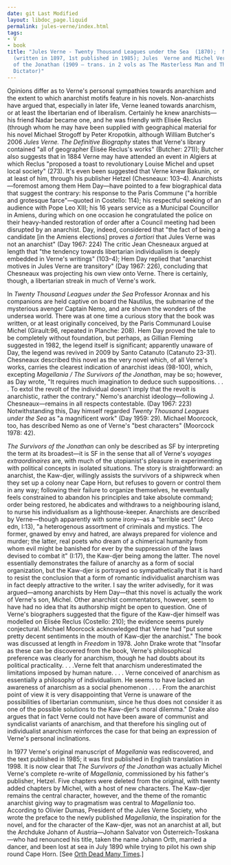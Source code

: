 ```yaml
---
date: git Last Modified
layout: libdoc_page.liquid
permalink: jules-verne/index.html
tags:
- V
- book
title: "Jules Verne - Twenty Thousand Leagues under the Sea  (1870);  Magellania
  (written in 1897, 1st published in 1985); Jules  Verne and Michel Verne: The Survivors
  of the Jonathan (1909 — trans. in 2 vols as The Masterless Man and The Unwilling
  Dictator)"
---
```


Opinions differ as to Verne's personal sympathies towards anarchism and the extent to which anarchist motifs feature in his novels. Non-anarchists have argued that, especially in later life, Verne leaned towards anarchism, or at least the libertarian end of liberalism. Certainly he knew anarchists—his friend Nadar became one, and he was friendly with Elisée Reclus (through whom he may have been supplied with geographical material for his novel Michael Strogoff by Peter Kropotkin, although William Butcher's 2006 _Jules Verne. The Definitive Biography_ states that Verne's library contained "all of geographer Élisée Reclus's works" (Butcher: 271)); Butcher also suggests that in 1884 Verne may have attended an event in Algiers at which Reclus "proposed a toast to revolutionary Louise Michel and upset local society" (273). It's even been suggested that Verne knew Bakunin, or at least of him, through his publisher Hetzel (Chesneaux: 103–4). Anarchists—foremost among them Hem Day—have pointed to a few biographical data that suggest the contrary: his response to the Paris Commune ("a horrible and grotesque farce"—quoted in Costello: 114); his respectful seeking of an audience with Pope Leo XIII; his 16 years service as a Municipal Councillor in Amiens, during which on one occasion he congratulated the police on their heavy-handed restoration of order after a Council meeting had been disrupted by an anarchist. Day, indeed, considered that "the fact of being a candidate [in the  Amiens elections] proves _a fortiori_ that Jules Verne was not an  anarchist" (Day 1967: 224) The critic Jean Chesneaux argued at length that "the tendency towards libertarian individualism is deeply embedded in Verne's writings" (103–4); Hem Day replied that "anarchist motives in Jules Verne are transitory" (Day 1967: 226), concluding that Chesneaux was projecting his own view onto Verne. There is certainly, though, a libertarian streak in much of Verne's work.

In _Twenty Thousand Leagues under the Sea_ Professor Aronnax and his companions are held captive on board the Nautilus, the submarine of the mysterious avenger Captain Nemo, and are shown the wonders of the undersea world. There was at one time a curious story that the book was written, or at least originally conceived, by the Paris Communard Louise Michel (Girault:96, repeated in Planche: 208). Hem Day proved the tale to be completely without foundation, but perhaps, as Gillian Fleming suggested in 1982, the legend itself is significant;  apparently unaware of Day, the legend was revived in 2009 by Santo Catanuto (Catanuto  23-31). Chesneaux described this novel as the very novel which, of all Verne's works, carries the clearest indication of anarchist ideas (98-100), which,  excepting _Magellania / The Survivors of the Jonathan_,  may be so; however, as Day wrote,  "It requires much imagination to deduce such suppositions. . . . To extol the  revolt of the individual doesn't imply that the revolt is anarchistic, rather  the contrary." Nemo's anarchist ideology—following J. Chesneaux—remains in all respects contestable. (Day 1967: 223) Notwithstanding this, Day himself regarded _Twenty Thousand Leagues under the Sea_ as  "a magnificent work" (Day 1959: 29). Michael Moorcock,  too, has described Nemo as one of Verne's  "best characters" (Moorcock 1978: 42).

_The Survivors of the Jonathan_ can only be described as SF by interpreting the term at its broadest—it is SF in the sense that all of Verne's _voyages extraordinaires_ are, with much of the utopianist's pleasure in experimenting with political concepts in isolated situations. The story is straightforward: an anarchist, the Kaw-djer, willingly assists the survivors of a shipwreck when they set up a colony near Cape Horn, but refuses to govern or control them in any way; following their failure to organize themselves, he eventually feels constrained to abandon his principles and take absolute command; order being restored, he abdicates and withdraws to a neighbouring island, to nurse his individualism as a lighthouse-keeper. Anarchists are described by Verne—though apparently with some irony—as a  "terrible sect" (Arco edn, I:13),  "a heterogenous assortment of criminals and mystics. The former, gnawed by envy and hatred, are always prepared for violence and murder; the latter, real poets who dream of a chimerical humanity from whom evil might be banished for ever by the suppression of the laws devised to combat it" (I:17), the Kaw-djer being among the latter. The novel essentially demonstrates the failure of anarchy as a form of social organization, but the Kaw-djer is portrayed so sympathetically that it is hard to resist the conclusion that a form of romantic individualist anarchism was in fact deeply attractive to the writer. I say the writer advisedly, for it  was argued—among anarchists by Hem Day—that this novel is actually the work of Verne's son, Michel. Other anarchist commentators, however, seem to have  had no idea that its authorship might be open to question. One of Verne's biographers suggested that the figure of the Kaw-djer himself  was modelled on Elisée Reclus (Costello: 210); the evidence seems purely conjectural. Michael Moorcock acknowledged that Verne had  "put some pretty decent sentiments in the mouth of Kaw-djer the anarchist." The book was discussed at length in _Freedom_ in 1978. John Drake wrote that  "Insofar as these can be discovered from the book, Verne's philosophical preference was clearly for anarchism, though he had doubts about its political practicality. . . .Verne felt that anarchism underestimated the limitations imposed by human nature. . . . Verne conceived of anarchism as essentially a philosophy of individualism. He seems to have lacked an awareness of anarchism as a social phenomenon . . . . From the anarchist point of view it is very disappointing that Verne is unaware of the possibilities of libertarian communism, since he thus does not consider it as one of the possible solutions to the Kaw-djer's moral dilemma." Drake also argues that in fact Verne could not have been aware of communist and syndicalist variants of anarchism, and that therefore his singling out of individualist anarchism reinforces the case for that being an expression of Verne's personal inclinations.

In 1977 Verne's original manuscript of _Magellania_ was rediscovered, and the text published in 1985; it was first  published in English translation in 1998. It is now clear that _The Survivors  of the Jonathan_ was actually Michel Verne's complete re-write of _Magellania_, commissioned by his father's publisher, Hetzel. Five chapters  were deleted from the original, with twenty added chapters by Michel, with a  host of new characters. The Kaw-djer remains the central character, however, and  the theme of the romantic anarchist giving way to pragmatism was central to _Magellania_ too. According to Olivier Dumas, President of the Jules Verne  Society, who wrote the preface to the newly published _Magellania_, the  inspiration for the novel, and for the character of the Kaw-djer, was not an  anarchist at all, but the Archduke Johann of Austria—Johann Salvator von Österreich-Toskana—who had renounced his title, taken the name Johann Orth, married a dancer, and  been lost at sea in July 1890 while trying to pilot his own ship round Cape  Horn. [See <a href="http://query.nytimes.com/mem/archive-free/pdf?res=9E06E5D7113EEE3ABC4E51DFB467838A639EDE"> Orth Dead Many Times</a>.]